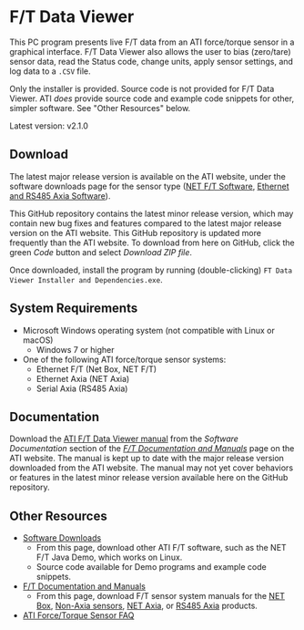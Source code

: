 # F/T Data Viewer

This PC program presents live F/T data from an ATI force/torque sensor in a graphical interface. F/T Data Viewer also allows the user to bias (zero/tare) sensor data, read the Status code, change units, apply sensor settings, and log data to a `.CSV` file. 

Only the installer is provided. Source code is not provided for F/T Data Viewer. ATI *does* provide source code and example code snippets for other, simpler software. See "Other Resources" below.

Latest version: v2.1.0

## Download

The latest major release version is available on the ATI website, under the software downloads page for the sensor type ([NET F/T Software](https://www.ati-ia.com/Products/ft/software/net_ft_software.aspx), [Ethernet and RS485 Axia Software](https://www.ati-ia.com/Products/ft/software/axia_software.aspx)). 

This GitHub repository contains the latest minor release version, which may contain new bug fixes and features compared to the latest major release version on the ATI website. This GitHub repository is updated more frequently than the ATI website. To download from here on GitHub, click the green *Code* button and select  *Download ZIP file*.

Once downloaded, install the program by running (double-clicking) `FT Data Viewer Installer and Dependencies.exe`.  

## System Requirements

- Microsoft Windows operating system (not compatible with Linux or macOS)
  - Windows 7 or higher
- One of the following ATI force/torque sensor systems:
  - Ethernet F/T (Net Box, NET F/T)
  - Ethernet Axia (NET Axia)
  - Serial Axia (RS485 Axia)
 
 ## Documentation
 
Download the [ATI F/T Data Viewer manual](https://www.ati-ia.com/app_content/documents/9610-05-1042_Manual.pdf) from the *Software Documentation* section of the [*F/T Documentation and Manuals*](https://www.ati-ia.com/products/ft/ft_literature.aspx) page on the ATI website. The manual is kept up to date with the major release version downloaded from the ATI website. The manual may not yet cover behaviors or features in the latest minor release version available here on the GitHub repository.

## Other Resources

- [Software Downloads](https://www.ati-ia.com/library/download.aspx)
  - From this page, download other ATI F/T software, such as the NET F/T Java Demo, which works on Linux.
  - Source code available for Demo programs and example code snippets.
- [F/T Documentation and Manuals](https://www.ati-ia.com/products/ft/ft_literature.aspx)
  - From this page, download F/T sensor system manuals for the [NET Box](https://www.ati-ia.com/app_content/documents/9620-05-NET%20FT.pdf), [Non-Axia sensors](https://www.ati-ia.com/app_content/documents/9620-05-Transducer%20Section.pdf), [NET Axia](https://www.ati-ia.com/app_content/documents/9610-05-Ethernet%20Axia.pdf), or [RS485 Axia](https://www.ati-ia.com/app_content/Documents/9610-05-Serial%20Axia.pdf) products.
- [ATI Force/Torque Sensor FAQ](https://www.ati-ia.com/library/documents/FT_FAQ.pdf)
